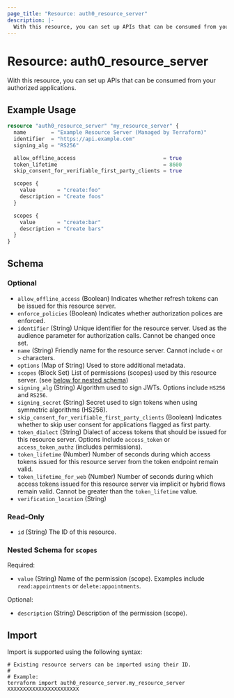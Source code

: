 ```yaml
---
page_title: "Resource: auth0_resource_server"
description: |-
  With this resource, you can set up APIs that can be consumed from your authorized applications.
---
```


# Resource: auth0_resource_server

With this resource, you can set up APIs that can be consumed from your authorized applications.

## Example Usage

```terraform
resource "auth0_resource_server" "my_resource_server" {
  name        = "Example Resource Server (Managed by Terraform)"
  identifier  = "https://api.example.com"
  signing_alg = "RS256"

  allow_offline_access                            = true
  token_lifetime                                  = 8600
  skip_consent_for_verifiable_first_party_clients = true

  scopes {
    value       = "create:foo"
    description = "Create foos"
  }

  scopes {
    value       = "create:bar"
    description = "Create bars"
  }
}
```

<!-- schema generated by tfplugindocs -->
## Schema

### Optional

- `allow_offline_access` (Boolean) Indicates whether refresh tokens can be issued for this resource server.
- `enforce_policies` (Boolean) Indicates whether authorization polices are enforced.
- `identifier` (String) Unique identifier for the resource server. Used as the audience parameter for authorization calls. Cannot be changed once set.
- `name` (String) Friendly name for the resource server. Cannot include `<` or `>` characters.
- `options` (Map of String) Used to store additional metadata.
- `scopes` (Block Set) List of permissions (scopes) used by this resource server. (see [below for nested schema](#nestedblock--scopes))
- `signing_alg` (String) Algorithm used to sign JWTs. Options include `HS256` and `RS256`.
- `signing_secret` (String) Secret used to sign tokens when using symmetric algorithms (HS256).
- `skip_consent_for_verifiable_first_party_clients` (Boolean) Indicates whether to skip user consent for applications flagged as first party.
- `token_dialect` (String) Dialect of access tokens that should be issued for this resource server. Options include `access_token` or `access_token_authz` (includes permissions).
- `token_lifetime` (Number) Number of seconds during which access tokens issued for this resource server from the token endpoint remain valid.
- `token_lifetime_for_web` (Number) Number of seconds during which access tokens issued for this resource server via implicit or hybrid flows remain valid. Cannot be greater than the `token_lifetime` value.
- `verification_location` (String)

### Read-Only

- `id` (String) The ID of this resource.

<a id="nestedblock--scopes"></a>
### Nested Schema for `scopes`

Required:

- `value` (String) Name of the permission (scope). Examples include `read:appointments` or `delete:appointments`.

Optional:

- `description` (String) Description of the permission (scope).

## Import

Import is supported using the following syntax:

```shell
# Existing resource servers can be imported using their ID.
#
# Example:
terraform import auth0_resource_server.my_resource_server XXXXXXXXXXXXXXXXXXXXXXX
```

